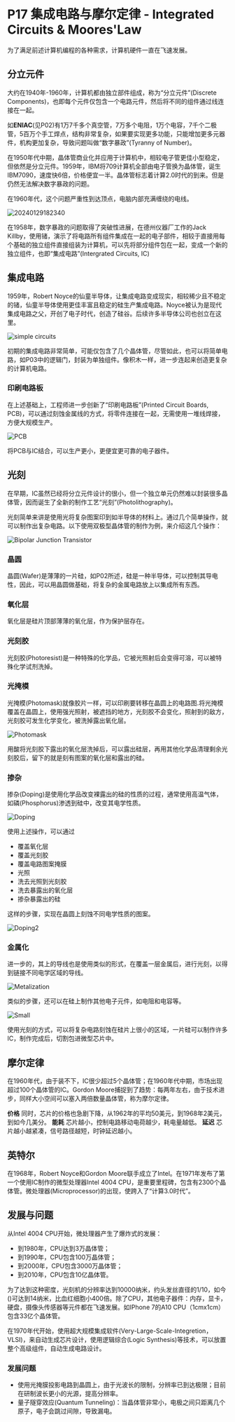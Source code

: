 # P17 集成电路与摩尔定律 - Integrated Circuits & Moores'Law

为了满足前述计算机编程的各种需求，计算机硬件一直在飞速发展。

## 分立元件

大约在1940年-1960年，计算机都由独立部件组成，称为“分立元件”(Discrete Components)，也即每个元件仅包含一个电路元件，然后将不同的组件通过线连接在一起。

如**ENIAC**(见P02)有1万7千多个真空管，7万多个电阻，1万个电容，7千个二极管，5百万个手工焊点，结构非常复杂，如果要实现更多功能，只能增加更多元器件，机构更加复杂，导致问题叫做“数字暴政”(Tyranny of Number)。

在1950年代中期，晶体管商业化并应用于计算机中，相较电子管更佳小型稳定，但依然是分立元件。1959年，IBM将709计算机全部由电子管换为晶体管，诞生IBM7090，速度快6倍，价格便宜一半。晶体管标志着计算2.0时代的到来。但是仍然无法解决数字暴政的问题。

在1960年代，这个问题严重性到达顶点，电脑内部充满缠绕的电线。

![20240129182340](https://cdn.jsdelivr.net/gh/huchangjun-sjtu/picbed/image/20240129182340.png)

在1958年，数字暴政的问题取得了突破性进展，在德州仪器厂工作的Jack Killby，使用锗，演示了将电路所有组件集成在一起的电子部件，相较于直接用每个基础的独立组件直接组装为计算机，可以先将部分组件包在一起，变成一个新的独立组件，也即“集成电路”(Intergrated Circuits, IC)

## 集成电路

1959年，Robert Noyce的仙童半导体，让集成电路变成现实，相较稀少且不稳定的锗，仙童半导体使用更佳丰富且稳定的硅生产集成电路。Noyce被认为是现代集成电路之父，开创了电子时代，创造了硅谷。后续许多半导体公司也创立在这里。

![simple circuits](https://cdn.jsdelivr.net/gh/huchangjun-sjtu/picbed/image/20240129183245.png)

初期的集成电路非常简单，可能仅包含了几个晶体管，尽管如此，也可以将简单电路，如P03中的逻辑门，封装为单独组件。像积木一样，进一步连起来创造更复杂的计算机电路。

### 印刷电路板

在上述基础上，工程师进一步创新了“印刷电路板”(Printed Circuit Boards, PCB)，可以通过刻蚀金属线的方式，将零件连接在一起，无需使用一堆线焊接，方便大规模生产。

![PCB](https://cdn.jsdelivr.net/gh/huchangjun-sjtu/picbed/image/20240129183656.png)

将PCB与IC结合，可以生产更小，更便宜更可靠的电子器件。

## 光刻

在早期，IC虽然已经将分立元件设计的很小，但一个独立单元仍然难以封装很多晶体管，因而诞生了全新的制作工艺“光刻”(Photolithography)。

光刻简单来讲是使用光将复杂图案印到如半导体的材料上。通过几个简单操作，就可以制作出复杂电路。以下使用双极型晶体管的制作为例，来介绍这几个操作：

![Bipolar Junction Transistor](https://cdn.jsdelivr.net/gh/huchangjun-sjtu/picbed/image/20240129184832.png)

### 晶圆

晶圆(Wafer)是薄薄的一片硅，如P02所述，硅是一种半导体，可以控制其导电性，因此，可以用晶圆做基础，将复杂的金属电路放上以集成所有东西。

### 氧化层

氧化层是硅片顶部薄薄的氧化层，作为保护层存在。

### 光刻胶

光刻胶(Photoresist)是一种特殊的化学品，它被光照射后会变得可溶，可以被特殊化学试剂洗掉。

### 光掩模

光掩模(Photomask)就像胶片一样，可以印刷要转移在晶圆上的电路图.将光掩模覆盖在晶圆上，使用强光照射，被遮挡的地方，光刻胶不会变化，照射到的敌方，光刻胶可发生化学变化，被洗掉露出氧化层。

![Photomask](https://cdn.jsdelivr.net/gh/huchangjun-sjtu/picbed/image/20240129185501.png)

用酸将光刻胶下露出的氧化层洗掉后，可以露出硅层，再用其他化学品清理剩余光刻胶后，留下的就是刻有图案的氧化层和露出的硅。

### 掺杂

掺杂(Doping)是使用化学品改变裸露出的硅的性质的过程，通常使用高温气体，如磷(Phosphorus)渗透到硅中，改变其电学性质。

![Doping](https://cdn.jsdelivr.net/gh/huchangjun-sjtu/picbed/image/20240129190038.png)

使用上述操作，可以通过

* 覆盖氧化层
* 覆盖光刻胶
* 覆盖电路图案掩膜
* 光照
* 洗去光照到光刻胶
* 洗去暴露出的氧化层
* 掺杂暴露出的硅

这样的步骤，实现在晶圆上刻蚀不同电学性质的图案。

![Doping2](https://cdn.jsdelivr.net/gh/huchangjun-sjtu/picbed/image/20240129190328.png)

### 金属化

进一步的，其上的导线也是使用类似的形式，在覆盖一层金属后，进行光刻，以得到链接不同电学区域的导线。

![Metalization](https://cdn.jsdelivr.net/gh/huchangjun-sjtu/picbed/image/20240129190420.png)

类似的步骤，还可以在硅上制作其他电子元件，如电阻和电容等。

![Small](https://cdn.jsdelivr.net/gh/huchangjun-sjtu/picbed/image/20240129190742.png)

使用光刻的方式，可以将复杂电路刻蚀在硅片上很小的区域，一片硅可以制作许多IC，制作完成后，切割包进微型芯片中。

## 摩尔定律

在1960年代，由于装不下，IC很少超过5个晶体管；在1960年代中期，市场出现超过100个晶体管的IC。Gordon Moore捕捉到了趋势：每两年左右，由于技术进步，同样大小空间可以塞入两倍数量晶体管，称为摩尔定律。

**价格** 同时，芯片的价格也急剧下降，从1962年的平均50美元，到1968年2美元，到如今几美分。
**能耗** 芯片越小，控制电路移动电荷越少，耗电量越低。
**延迟** 芯片越小越紧凑，信号路径越短，时钟延迟越小。

## 英特尔

在1968年，Robert Noyce和Gordon Moore联手成立了Intel。在1971年发布了第一个使用IC制作的微型处理器Intel 4004 CPU，是重要里程碑，包含有2300个晶体管。微处理器(Microprocessor)的出现，使跨入了“计算3.0时代”。

## 发展与问题

从Intel 4004 CPU开始，微处理器产生了爆炸式的发展：

* 到1980年，CPU达到3万晶体管；
* 到1990年，CPU包含100万晶体管；
* 到2000年，CPU包含3000万晶体管；
* 到2010年，CPU包含10亿晶体管。

为了达到这种密度，光刻机的分辨率达到10000纳米，约头发丝直径的1/10，如今()可达到14纳米，比血红细胞小400倍。除了CPU，其他电子器件：内存，显卡，硬盘，摄像头传感器等元件都在飞速发展。如IPhone 7的A10 CPU（1cmx1cm）包含33亿个晶体管。

在1970年代开始，使用超大规模集成软件(Very-Large-Scale-Integretion，VLSI)，来自动生成芯片设计，使用逻辑综合(Logic Synthesis)等技术，可以放置整个高级组件，自动生成电路设计。

### 发展问题

* 使用光掩膜投影电路到晶圆上，由于光波长的限制，分辨率已到达极限；目前在研制波长更小的光源，提高分辨率。
* 量子隧穿效应(Quantum Tunneling)：当晶体管非常小，电极之间只距离几个原子，电子会跳过间隙，导致漏电。
